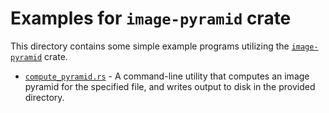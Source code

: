 # Examples for `image-pyramid` crate

This directory contains some simple example programs utilizing the [`image-pyramid`](https://crates.io/crates/image-pyramid) crate.

- [`compute_pyramid.rs`](./compute_pyramid.rs) - A command-line utility that computes an image pyramid for the specified file, and writes output to disk in the provided directory.